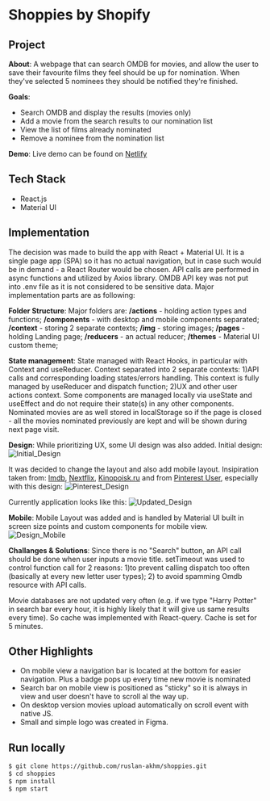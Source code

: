 # Shoppies by Shopify

## Project

**About**:
A webpage that can search OMDB for movies, and allow the user to save their favourite films they feel should be up for
nomination. When they've selected 5 nominees they should be notified they're finished.

**Goals**:

- Search OMDB and display the results (movies only)
- Add a movie from the search results to our nomination list
- View the list of films already nominated
- Remove a nominee from the nomination list

**Demo**: Live demo can be found on [Netlify](https://6098ac3862b6b2ed7252c60d--dazzling-lewin-372c93.netlify.app/)

## Tech Stack

- React.js
- Material UI

## Implementation

The decision was made to build the app with React + Material UI. It is a single page app (SPA) so it has no actual navigation,
but in case such would be in demand - a React Router would be chosen. API calls are performed in async functions and utilized by Axios library. OMDB API key was not put into .env file as it is not considered to be sensitive data. Major implementation parts are as following:

**Folder Structure**:
Major folders are:
**/actions** - holding action types and functions;
**/components** - with desktop and mobile components separated;
**/context** - storing 2 separate contexts;
**/img** - storing images;
**/pages** - holding Landing page;
**/reducers** - an actual reducer;
**/themes** - Material UI custom theme;

**State management**:
State managed with React Hooks, in particular with Context and useReducer. Context separated into 2 separate contexts: 1)API calls and corresponding loading states/errors handling. This context is fully managed by useReducer and dispatch function; 2)UX and other user actions context. Some components are managed locally via useState and useEffect and do not require their state(s) in any other components.
Nominated movies are as well stored in localStorage so if the page is closed - all the movies nominated previously are kept and will be shown during next page visit.

**Design**:
While prioritizing UX, some UI design was also added. Initial design:
![Initial_Design](https://cdn.glitch.com/4a049e39-a1a0-4bed-b731-e02f4eeb241d%2FDesign1.jpg?v=1620612023611)

It was decided to change the layout and also add mobile layout. Insipiration taken from: [Imdb](https://imdb.com/), [Nextflix](https://www.netflix.com/), [Kinopoisk.ru](https://www.kinopoisk.ru/) and from [Pinterest User](https://pinterest.com/ksioks/), especially with this design:
![Pinterest_Design](https://i.pinimg.com/originals/f9/9c/4b/f99c4bbd6a6121d20732c958836b46c9.jpg)

Currently application looks like this:
![Updated_Design](https://cdn.glitch.com/4a049e39-a1a0-4bed-b731-e02f4eeb241d%2FDesign2.jpg?v=1620612804128)

**Mobile**:
Mobile Layout was added and is handled by Material UI built in screen size points and custom components for mobile view.
![Design_Mobile](https://cdn.glitch.com/4a049e39-a1a0-4bed-b731-e02f4eeb241d%2FDesign3.jpg?v=1620612973394)

**Challanges & Solutions**:
Since there is no "Search" button, an API call should be done when user inputs a movie title. setTimeout was used to control function call for 2 reasons: 1)to prevent calling dispatch too often (basically at every new letter user types); 2) to avoid spamming Omdb resource with API calls.

Movie databases are not updated very often (e.g. if we type "Harry Potter" in search bar every hour, it is highly likely that it will give us same results every time). So cache was implemented with React-query. Cache is set for 5 minutes.

## Other Highlights

- On mobile view a navigation bar is located at the bottom for easier navigation. Plus a badge pops up every time new movie is nominated
- Search bar on mobile view is positioned as "sticky" so it is always in view and user doesn't have to scroll al the way up.
- On desktop version movies upload automatically on scroll event with native JS.
- Small and simple logo was created in Figma.

## Run locally

```sh
$ git clone https://github.com/ruslan-akhm/shoppies.git
$ cd shoppies
$ npm install
$ npm start
```

